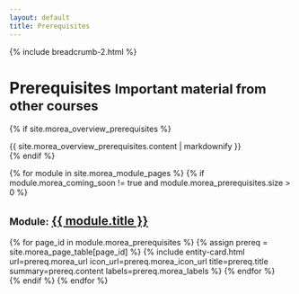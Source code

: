 ```yaml
---
layout: default
title: Prerequisites
---
```

{% include breadcrumb-2.html %}

<div class="container">
  <h1>Prerequisites <small class="header-small">Important material from other courses</small></h1>
</div>

{% if site.morea_overview_prerequisites %}
<div class="container">
 {{ site.morea_overview_prerequisites.content | markdownify }}
</div>
{% endif %}


{% for module in site.morea_module_pages %}
{% if module.morea_coming_soon != true and module.morea_prerequisites.size > 0 %}
<div class="{% cycle 'section-background-1', 'section-background-2' %}">
  <div class="container">
    <h2><small>Module:</small> <a href="{{ site.baseurl }}{{ module.module_page.url }}">{{ module.title }}</a></h2>
    <div class="row">
    {% for page_id in module.morea_prerequisites %}
      {% assign prereq = site.morea_page_table[page_id] %}
      {% include entity-card.html url=prereq.morea_url icon_url=prereq.morea_icon_url title=prereq.title summary=prereq.content labels=prereq.morea_labels %}
    {% endfor %}
    </div>
  </div>
</div>
{% endif %}
{% endfor %}
